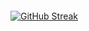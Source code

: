 <div>
  <a href="https://git.io/streak-stats">
    <img src="https://github-readme-streak-stats-seven-azure.vercel.app?user=rozklad&theme=swift&hide_border=true&short_numbers=true&date_format=j%20M%5B%20Y%5D&mode=daily" alt="GitHub Streak" style="margin-top: 20px;"/>
  </a>
</div>

<!-- [![GitHub Streak](https://streak-stats.demolab.com/?user=rozklad)](https://git.io/streak-stats) -->
